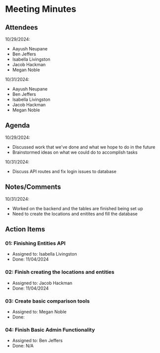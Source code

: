 # Meeting Minutes

##  Attendees
10/29/2024:
* Aayush Neupane
* Ben Jeffers
* Isabella Livingston
* Jacob Hackman
* Megan Noble

10/31/2024:
* Aayush Neupane
* Ben Jeffers
* Isabella Livingston
* Jacob Hackman
* Megan Noble

##  Agenda
10/29/2024:
- Discussed work that we've done and what we hope to do in the future 
- Brainstormed ideas on what we could do to accomplish tasks

10/31/2024:
- Discuss API routes and fix login issues to database

##  Notes/Comments

10/31/2024:
- Worked on the backend and the tables are finished being set up
- Need to create the locations and enitites and fill the database

##  Action Items

###  01:  Finishing Entities API
- Assigned to: Isabella Livingston
- Done: 11/04/2024

###  02:  Finish creating the locations and entities
- Assigned to: Jacob Hackman
- Done: 11/04/2024

###  03:  Create basic comparison tools 
- Assigned to: Megan Noble
- Done: 

###  04:  Finish Basic Admin Functionality 
- Assigned to: Ben Jeffers
- Done: N/A